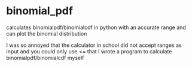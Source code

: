 # binomial_pdf
calculates binomialpdf/binomialcdf in python with an accurate range and can plot the binomial distribution

I was so annoyed that the calculator in school did not accept ranges as input and you could only use <= that I wrote a program to calculate binomialpdf/binomialcdf myself
